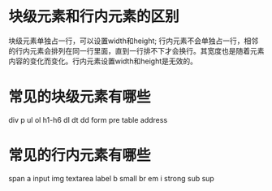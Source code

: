 # 块级元素和行内元素的区别
块级元素单独占一行，可以设置width和height;
行内元素不会单独占一行，相邻的行内元素会排列在同一行里面，直到一行排不下才会换行。其宽度也是随着元素内容的变化而变化。行内元素设置width和height是无效的。
# 常见的块级元素有哪些
div p ul ol h1-h6 dl dt dd form pre table address
# 常见的行内元素有哪些
span a input img textarea label b small br em i 
strong sub sup
